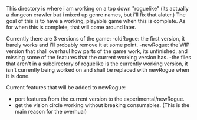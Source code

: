 This directory is where i am working on a top down "roguelike" (its actually a dungeon crawler but i mixed up genre names, but i'll fix that alater.)
The goal of this is to have a working, playable game when this is complete. As for when this is complete, that will come around later.

Currently there are 3 versions of the game:
-oldRogue: the first version, it barely works and i'll probably remove it at some point.
-newRogue: the WIP version that shall overhaul how parts of the game work, its unfinished, and missing some of the features that the current working version has.
-the files that aren't in a subdirectory of roguelike is the currently working version, it isn't currently being worked on and shall be replaced with newRogue when it is done.

Current features that will be added to newRogue:
- port features from the current version to the experimental/newRogue.
- get the vision circle working without breaking consumables. (This is the main reason for the overhual)